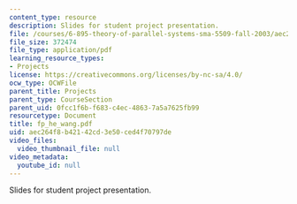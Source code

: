 ```yaml
---
content_type: resource
description: Slides for student project presentation.
file: /courses/6-895-theory-of-parallel-systems-sma-5509-fall-2003/aec264f8b42142cd3e50ced4f70797de_fp_he_wang.pdf
file_size: 372474
file_type: application/pdf
learning_resource_types:
- Projects
license: https://creativecommons.org/licenses/by-nc-sa/4.0/
ocw_type: OCWFile
parent_title: Projects
parent_type: CourseSection
parent_uid: 0fcc1f6b-f683-c4ec-4863-7a5a7625fb99
resourcetype: Document
title: fp_he_wang.pdf
uid: aec264f8-b421-42cd-3e50-ced4f70797de
video_files:
  video_thumbnail_file: null
video_metadata:
  youtube_id: null
---
```

Slides for student project presentation.
